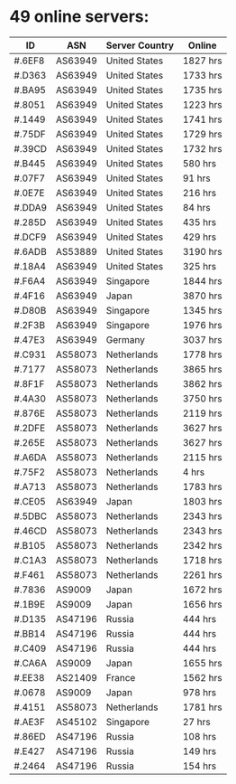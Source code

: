# 49 online servers:

| ID | ASN | Server Country | Online |
| ------ | ------ | ------ | ------ |
| #.6EF8 | AS63949 | United States | 1827 hrs |
| #.D363 | AS63949 | United States | 1733 hrs |
| #.BA95 | AS63949 | United States | 1735 hrs |
| #.8051 | AS63949 | United States | 1223 hrs |
| #.1449 | AS63949 | United States | 1741 hrs |
| #.75DF | AS63949 | United States | 1729 hrs |
| #.39CD | AS63949 | United States | 1732 hrs |
| #.B445 | AS63949 | United States | 580 hrs |
| #.07F7 | AS63949 | United States | 91 hrs |
| #.0E7E | AS63949 | United States | 216 hrs |
| #.DDA9 | AS63949 | United States | 84 hrs |
| #.285D | AS63949 | United States | 435 hrs |
| #.DCF9 | AS63949 | United States | 429 hrs |
| #.6ADB | AS53889 | United States | 3190 hrs |
| #.18A4 | AS63949 | United States | 325 hrs |
| #.F6A4 | AS63949 | Singapore | 1844 hrs |
| #.4F16 | AS63949 | Japan | 3870 hrs |
| #.D80B | AS63949 | Singapore | 1345 hrs |
| #.2F3B | AS63949 | Singapore | 1976 hrs |
| #.47E3 | AS63949 | Germany | 3037 hrs |
| #.C931 | AS58073 | Netherlands | 1778 hrs |
| #.7177 | AS58073 | Netherlands | 3865 hrs |
| #.8F1F | AS58073 | Netherlands | 3862 hrs |
| #.4A30 | AS58073 | Netherlands | 3750 hrs |
| #.876E | AS58073 | Netherlands | 2119 hrs |
| #.2DFE | AS58073 | Netherlands | 3627 hrs |
| #.265E | AS58073 | Netherlands | 3627 hrs |
| #.A6DA | AS58073 | Netherlands | 2115 hrs |
| #.75F2 | AS58073 | Netherlands | 4 hrs |
| #.A713 | AS58073 | Netherlands | 1783 hrs |
| #.CE05 | AS63949 | Japan | 1803 hrs |
| #.5DBC | AS58073 | Netherlands | 2343 hrs |
| #.46CD | AS58073 | Netherlands | 2343 hrs |
| #.B105 | AS58073 | Netherlands | 2342 hrs |
| #.C1A3 | AS58073 | Netherlands | 1718 hrs |
| #.F461 | AS58073 | Netherlands | 2261 hrs |
| #.7836 | AS9009 | Japan | 1672 hrs |
| #.1B9E | AS9009 | Japan | 1656 hrs |
| #.D135 | AS47196 | Russia | 444 hrs |
| #.BB14 | AS47196 | Russia | 444 hrs |
| #.C409 | AS47196 | Russia | 444 hrs |
| #.CA6A | AS9009 | Japan | 1655 hrs |
| #.EE38 | AS21409 | France | 1562 hrs |
| #.0678 | AS9009 | Japan | 978 hrs |
| #.4151 | AS58073 | Netherlands | 1781 hrs |
| #.AE3F | AS45102 | Singapore | 27 hrs |
| #.86ED | AS47196 | Russia | 108 hrs |
| #.E427 | AS47196 | Russia | 149 hrs |
| #.2464 | AS47196 | Russia | 154 hrs |

